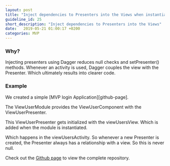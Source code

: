 ```yaml
---
layout: post
title: "Inject dependencies to Presenters into the Views when instantiating the Presenters, as this reduces coupling issues and null checks."
guideline_id: 25
short_description: "Inject dependencies to Presenters into the Views"
date:   2019-05-21 01:00:17 +0200
categories: MVP
---
```

<h3>Why?</h3>
Injecting presenters using Dagger reduces null checks and setPresenter() methods. 
Whenever an activity is used, Dagger couples the view with the Presenter.
 Which ultimately results into clearer code.



<h3>Example</h3>
We created a simple [MVP login Application][github-page].

The ViewUserModule provides the ViewUserComponent with the ViewUserPresenter.

<script src="https://gist.github.com/Geertdepont/bb5770a60eff27f2da993c3f46a140d0.js"></script>

This ViewUserPresenter gets initialized with the viewUsersView. Which is added when the 
module is instantiated.

<script src="https://gist.github.com/Geertdepont/6bfd1948147766a44579173049aaa979.js"></script>

Which happens in the viewUsersActivity.	So whenever a new Presenter is created, the Presenter always has a relationship with a view. So this is never null.

Check out the [Github page][github-page] to view the complete repository.


[github-page]: https://github.com/Geertdepont/bachelor_thesis/tree/master/MVPLogin